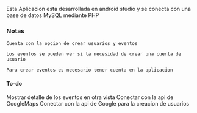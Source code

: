 Esta Aplicacion esta desarrollada en android studio y se conecta con una base de datos MySQL mediante PHP

### Notas
```
Cuenta con la opcion de crear usuarios y eventos

Los eventos se pueden ver si la necesidad de crear una cuenta de usuario

Para crear eventos es necesario tener cuenta en la aplicacion

```
#### To-do
Mostrar detalle de los eventos en otra vista
Conectar con la api de GoogleMaps
Conectar con la api de Google para la creacion de usuarios